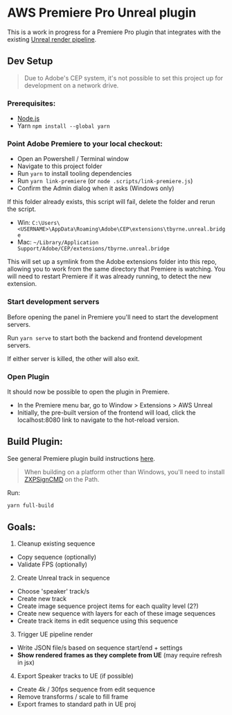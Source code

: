 # AWS Premiere Pro Unreal plugin

This is a work in progress for a Premiere Pro plugin that integrates with the existing [Unreal render pipeline](https://bitbucket.org/imagination/aws-unreal-renderpipeline).


## Dev Setup
> Due to Adobe's CEP system, it's not possible to set this project up for development on a network drive.

### Prerequisites:
- [Node.js](https://nodejs.org/en/download/)
- Yarn `npm install --global yarn`

### Point Adobe Premiere to your local checkout:

- Open an Powershell / Terminal window
- Navigate to this project folder
- Run `yarn` to install tooling dependencies
- Run `yarn link-premiere` (or `node .scripts/link-premiere.js`)
- Confirm the Admin dialog when it asks (Windows only)

If this folder already exists, this script will fail, delete the folder and rerun the script.

- Win: `C:\Users\<USERNAME>\AppData\Roaming\Adobe\CEP\extensions\tbyrne.unreal.bridge`
- Mac: `~/Library/Application Support/Adobe/CEP/extensions/tbyrne.unreal.bridge`

This will set up a symlink from the Adobe extensions folder into this repo, allowing you to work from the same directory that Premiere is watching.
You will need to restart Premiere if it was already running, to detect the new extension.

### Start development servers

Before opening the panel in Premiere you'll need to start the development servers.

Run `yarn serve` to start both the backend and frontend development servers.

If either server is killed, the other will also exit.

### Open Plugin

It should now be possible to open the plugin in Premiere.

- In the Premiere menu bar, go to Window > Extensions > AWS Unreal
- Initially, the pre-built version of the frontend will load, click the localhost:8080 link to navigate to the hot-reload version.

## Build Plugin:
See general Premiere plugin build instructions [here](https://github.com/Adobe-CEP/Samples/tree/master/PProPanel).

> When building on a platform other than Windows, you'll need to install [ZXPSignCMD](https://github.com/Adobe-CEP/CEP-Resources/blob/master/ZXPSignCMD) on the Path.

Run:
```sh
yarn full-build
```

## Goals:

1. Cleanup existing sequence

  - Copy sequence (optionally)
  - Validate FPS (optionally)

2. Create Unreal track in sequence

  - Choose 'speaker' track/s
  - Create new track
  - Create image sequence project items for each quality level (2?)
  - Create new sequence with layers for each of these image sequences
  - Create track items in edit sequence using this sequence

3. Trigger UE pipeline render

  - Write JSON file/s based on sequence start/end + settings
  - **Show rendered frames as they complete from UE** (may require refresh in jsx)

4. Export Speaker tracks to UE (if possible)

  - Create 4k / 30fps sequence from edit sequence
  - Remove transforms / scale to fill frame
  - Export frames to standard path in UE proj